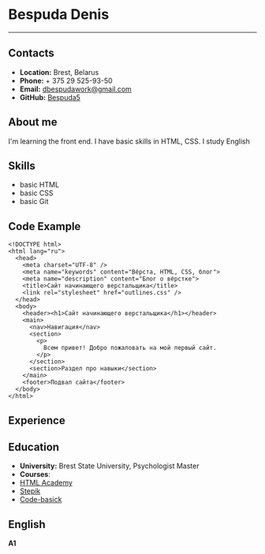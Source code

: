 # Bespuda Denis
---
## Contacts
* **Location:** Brest, Belarus
* **Phone:** + 375 29 525-93-50
* **Email:** dbespudawork@gmail.com
* **GitHub:** [Bespuda5](https://github.com/Bespuda5)

## About me
I'm learning the front end. I have basic skills in HTML, CSS. I study English
## Skills
* basic HTML
* basic CSS
* basic Git

## Code Example
```
<!DOCTYPE html>
<html lang="ru">
  <head>
    <meta charset="UTF-8" />
    <meta name="keywords" content="Вёрста, HTML, CSS, блог">
    <meta name="description" content="Блог о вёрстке">
    <title>Сайт начинающего верстальщика</title>
    <link rel="stylesheet" href="outlines.css" />
  </head>
  <body>
    <header><h1>Сайт начинающего верстальщика</h1></header>
    <main>
      <nav>Навигация</nav>
      <section>
        <p>
          Всем привет! Добро пожаловать на мой первый сайт.
        </p>
      </section>
      <section>Раздел про навыки</section>
    </main>
    <footer>Подвал сайта</footer>
  </body>
</html>
```

## Experience
## Education
- **University:** Brest State University, Psychologist Master
- **Courses**: 
 - [HTML Academy](https://htmlacademy.ru/)
 - [Stepik](https://stepik.org/catalog)
 - [Code-basick](https://ru.code-basics.com/languages/html)

## English
**A1**
